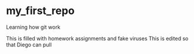 # my_first_repo
Learning how git work

This is filled with homework assignments and fake viruses
This is edited so that Diego can pull
